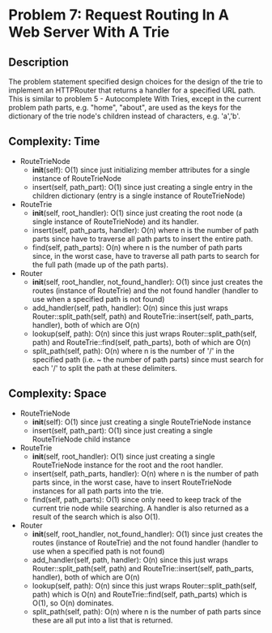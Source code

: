 # Problem 7: Request Routing In A Web Server With A Trie

## Description
The problem statement specified design choices for the design of the trie to implement an HTTPRouter that returns a
handler for a specified URL path.  This is similar to problem 5 - Autocomplete With Tries, except in the current problem
path parts, e.g. "home", "about", are used as the keys for the dictionary of the trie node's children instead of
characters, e.g. 'a','b'.

## Complexity: Time
* RouteTrieNode
  * __init__(self): O(1) since just initializing member attributes for a single instance of RouteTrieNode
  * insert(self, path_part): O(1) since just creating a single entry in the children dictionary
  (entry is a single instance of RouteTrieNode)
* RouteTrie
  * __init__(self, root_handler): O(1) since just creating the root node (a single instance of RouteTrieNode)
  and its handler.
  * insert(self, path_parts, handler): O(n) where n is the number of path parts since have to traverse all path parts
  to insert the entire path.
  * find(self, path_parts): O(n) where n is the number of path parts since, in the worst case, have to traverse
  all path parts to search for the full path (made up of the path parts).
* Router
  * __init__(self, root_handler, not_found_handler): O(1) since just creates the routes (instance of RouteTrie) and the
  not found handler (handler to use when a specified path is not found)
  * add_handler(self, path, handler): O(n) since this just wraps Router::split_path(self, path) and
  RouteTrie::insert(self, path_parts, handler), both of which are O(n)
  * lookup(self, path): O(n) since this just wraps Router::split_path(self, path) and
  RouteTrie::find(self, path_parts), both of which are O(n) 
  * split_path(self, path): O(n) where n is the number of '/' in the specified path (i.e. ~ the number of path parts)
  since must search for each '/' to split the path at these delimiters.

## Complexity: Space
* RouteTrieNode
  * __init__(self): O(1) since just creating a single RouteTrieNode instance
  * insert(self, path_part): O(1) since just creating a single RouteTrieNode child instance
* RouteTrie
  * __init__(self, root_handler): O(1) since just creating a single RouteTrieNode instance for the root and the root
  handler.
  * insert(self, path_parts, handler): O(n) where n is the number of path parts since, in the worst case, have to insert
  RouteTrieNode instances for all path parts into the trie.
  * find(self, path_parts): O(1) since only need to keep track of the current trie node while searching.  A handler is
  also returned as a result of the search which is also O(1).
* Router
  * __init__(self, root_handler, not_found_handler): O(1) since just creates the routes (instance of RouteTrie) and the
  not found handler (handler to use when a specified path is not found)
  * add_handler(self, path, handler): O(n) since this just wraps Router::split_path(self, path) and
  RouteTrie::insert(self, path_parts, handler), both of which are O(n)
  * lookup(self, path): O(n) since this just wraps Router::split_path(self, path) which is O(n) and
  RouteTrie::find(self, path_parts) which is O(1), so O(n) dominates.
  * split_path(self, path): O(n) where n is the number of path parts since these are all put into a list that is
  returned.
